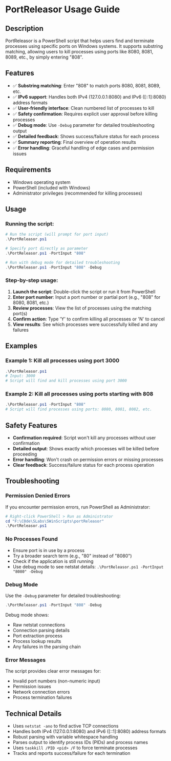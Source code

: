 # PortReleasor Usage Guide

## Description
PortReleasor is a PowerShell script that helps users find and terminate processes using specific ports on Windows systems. It supports substring matching, allowing users to kill processes using ports like 8080, 8081, 8089, etc., by simply entering "808".

## Features
- ✅ **Substring matching**: Enter "808" to match ports 8080, 8081, 8089, etc.
- ✅ **IPv6 support**: Handles both IPv4 (127.0.0.1:8080) and IPv6 ([::1]:8080) address formats
- ✅ **User-friendly interface**: Clean numbered list of processes to kill
- ✅ **Safety confirmation**: Requires explicit user approval before killing processes
- ✅ **Debug mode**: Use `-Debug` parameter for detailed troubleshooting output
- ✅ **Detailed feedback**: Shows success/failure status for each process
- ✅ **Summary reporting**: Final overview of operation results
- ✅ **Error handling**: Graceful handling of edge cases and permission issues

## Requirements
- Windows operating system
- PowerShell (included with Windows)
- Administrator privileges (recommended for killing processes)

## Usage

### Running the script:
```powershell
# Run the script (will prompt for port input)
.\PortReleasor.ps1

# Specify port directly as parameter
.\PortReleasor.ps1 -PortInput "808"

# Run with debug mode for detailed troubleshooting
.\PortReleasor.ps1 -PortInput "808" -Debug
```

### Step-by-step usage:
1. **Launch the script**: Double-click the script or run it from PowerShell
2. **Enter port number**: Input a port number or partial port (e.g., "808" for 8080, 8081, etc.)
3. **Review processes**: View the list of processes using the matching port(s)
4. **Confirm action**: Type 'Y' to confirm killing all processes or 'N' to cancel
5. **View results**: See which processes were successfully killed and any failures

## Examples

### Example 1: Kill all processes using port 3000
```powershell
.\PortReleasor.ps1
# Input: 3000
# Script will find and kill processes using port 3000
```

### Example 2: Kill all processes using ports starting with 808
```powershell
.\PortReleasor.ps1 -PortInput "808"
# Script will find processes using ports: 8080, 8081, 8082, etc.
```

## Safety Features
- **Confirmation required**: Script won't kill any processes without user confirmation
- **Detailed output**: Shows exactly which processes will be killed before proceeding
- **Error handling**: Won't crash on permission errors or missing processes
- **Clear feedback**: Success/failure status for each process operation

## Troubleshooting

### Permission Denied Errors
If you encounter permission errors, run PowerShell as Administrator:
```powershell
# Right-click PowerShell > Run as Administrator
cd "F:\C0de\SLabs\SWinScripts\portReleasor"
.\PortReleasor.ps1
```

### No Processes Found
- Ensure port is in use by a process
- Try a broader search term (e.g., "80" instead of "8080")
- Check if the application is still running
- Use debug mode to see netstat details: `.\PortReleasor.ps1 -PortInput "8080" -Debug`

### Debug Mode
Use the `-Debug` parameter for detailed troubleshooting:
```powershell
.\PortReleasor.ps1 -PortInput "808" -Debug
```
Debug mode shows:
- Raw netstat connections
- Connection parsing details
- Port extraction process
- Process lookup results
- Any failures in the parsing chain

### Error Messages
The script provides clear error messages for:
- Invalid port numbers (non-numeric input)
- Permission issues
- Network connection errors
- Process termination failures

## Technical Details
- Uses `netstat -ano` to find active TCP connections
- Handles both IPv4 (127.0.0.1:8080) and IPv6 ([::1]:8080) address formats
- Robust parsing with variable whitespace handling
- Parses output to identify process IDs (PIDs) and process names
- Uses `taskkill /PID <pid> /F` to force terminate processes
- Tracks and reports success/failure for each termination
